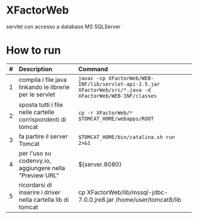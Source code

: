 # XFactorWeb
servlet con accesso a database MS SQLServer

# How to run

| #       | Description           | Command  |
| :------------- |:-------------| :-----|
| 1      | compila i file java linkando le librerie per le servlet | `javac -cp XFactorWeb/WEB-INF/lib/servlet-api-2.5.jar XFactorWeb/src/*.java -d XFactorWeb/WEB-INF/classes` |
| 2      | sposta tutti i file nelle cartelle corrispondenti di tomcat | `cp -r XFactorWeb/* $TOMCAT_HOME/webapps/ROOT` |
| 3      | fa partire il server Tomcat | `$TOMCAT_HOME/bin/catalina.sh run 2>&1` |
| 4      | per l'uso su codenvy.io, aggiungere nella "Preview URL" | ${server.8080} |
| 5      | ricordarsi di inserire i driver nella cartella lib di tomcat | cp XFactorWeb/lib/mssql-jdbc-7.0.0.jre8.jar /home/user/tomcat8/lib |
